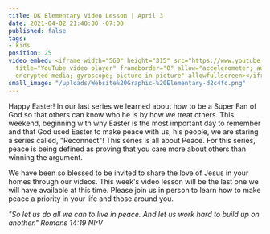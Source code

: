 ```yaml
---
title: DK Elementary Video Lesson | April 3
date: 2021-04-02 21:40:00 -07:00
published: false
tags:
- kids
position: 25
video_embed: <iframe width="560" height="315" src="https://www.youtube.com/embed/gLOnXHFRycI"
  title="YouTube video player" frameborder="0" allow="accelerometer; autoplay; clipboard-write;
  encrypted-media; gyroscope; picture-in-picture" allowfullscreen></iframe>
small_image: "/uploads/Website%20Graphic-%20Elementary-d2c4fc.png"
---
```


Happy Easter! In our last series we learned about how to be a Super Fan of God so that others can know who he is by how we treat others. This weekend, beginning with why Easter is the most important day to remember and that God used Easter to make peace with us, his people, we are staring a series called, "Reconnect"! This series is all about Peace. For this series, peace is being defined as proving that you care more about others than winning the argument. 

We have been so blessed to be invited to share the love of Jesus in your homes through our videos. This week's video lesson will be the last one we will have available at this time. Please join us in person to learn how to make peace a priority in your life and those around you.

*"So let us do all we can to live in peace. And let us work hard to build up on another." Romans 14:19 NIrV*